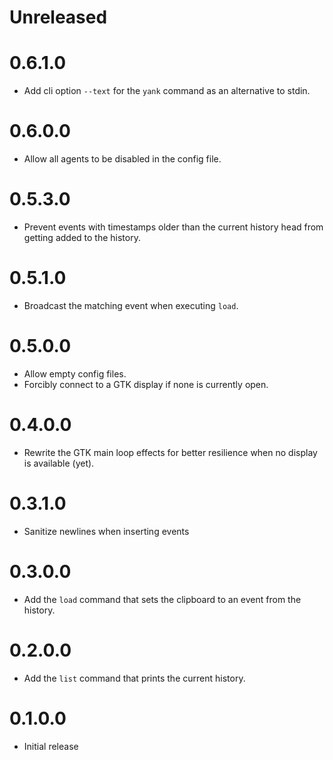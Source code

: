 # Unreleased

# 0.6.1.0

* Add cli option `--text` for the `yank` command as an alternative to stdin.

# 0.6.0.0

* Allow all agents to be disabled in the config file.

# 0.5.3.0

* Prevent events with timestamps older than the current history head from getting added to the history.

# 0.5.1.0

* Broadcast the matching event when executing `load`.

# 0.5.0.0

* Allow empty config files.
* Forcibly connect to a GTK display if none is currently open.

# 0.4.0.0

* Rewrite the GTK main loop effects for better resilience when no display is available (yet).

# 0.3.1.0

* Sanitize newlines when inserting events

# 0.3.0.0

* Add the `load` command that sets the clipboard to an event from the history.

# 0.2.0.0

* Add the `list` command that prints the current history.

# 0.1.0.0

* Initial release
